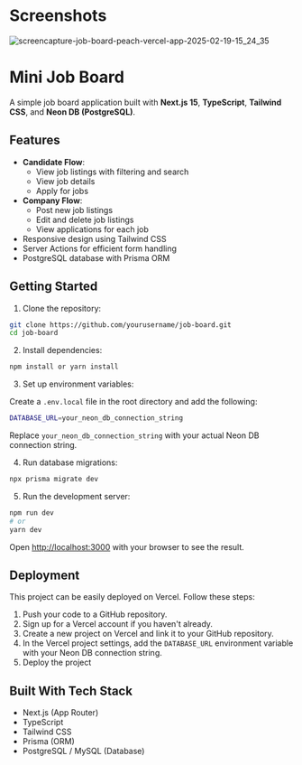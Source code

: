 # Screenshots

![screencapture-job-board-peach-vercel-app-2025-02-19-15_24_35](https://github.com/user-attachments/assets/93f18537-7eb2-4a60-a7aa-db28950e8320)

# Mini Job Board

A simple job board application built with **Next.js 15**, **TypeScript**, **Tailwind CSS**, and **Neon DB (PostgreSQL)**.

## Features

- **Candidate Flow**:
  - View job listings with filtering and search
  - View job details
  - Apply for jobs
- **Company Flow**:
  - Post new job listings
  - Edit and delete job listings
  - View applications for each job
- Responsive design using Tailwind CSS
- Server Actions for efficient form handling
- PostgreSQL database with Prisma ORM

## Getting Started

1. Clone the repository:

```bash
git clone https://github.com/yourusername/job-board.git
cd job-board
```

2. Install dependencies:

```bash
npm install or yarn install
```

3. Set up environment variables:

  Create a `.env.local` file in the root directory and add the following:

```bash
DATABASE_URL=your_neon_db_connection_string
```
Replace `your_neon_db_connection_string` with your actual Neon DB connection string.

4. Run database migrations:

```bash
npx prisma migrate dev
```

5. Run the development server:

```bash
npm run dev
# or
yarn dev
```
Open [http://localhost:3000](http://localhost:3000) with your browser to see the result.

## Deployment

This project can be easily deployed on Vercel. Follow these steps:

1. Push your code to a GitHub repository.
2. Sign up for a Vercel account if you haven't already.
3. Create a new project on Vercel and link it to your GitHub repository.
4. In the Vercel project settings, add the `DATABASE_URL` environment variable with your Neon DB connection string.
5. Deploy the project

## Built With Tech Stack

- Next.js (App Router)
- TypeScript
- Tailwind CSS
- Prisma (ORM)
- PostgreSQL / MySQL (Database)
